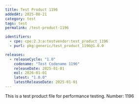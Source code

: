 ```yaml
---
title: Test Product 1196
addedAt: 2025-08-21
category: test
tags: test
permalink: /test-product-1196

identifiers:
  - cpe: cpe:2.3:a:testvendor:test_product_1196
  - purl: pkg:generic/test_product_1196@1.0.0

releases:
  - releaseCycle: "1.0"
    codename: "Test Codename 1196"
    releaseDate: 2025-01-01
    eol: 2026-01-01
    latest: "1.0.0"
    latestReleaseDate: 2025-01-01
---
```


This is a test product file for performance testing. Number: 1196
